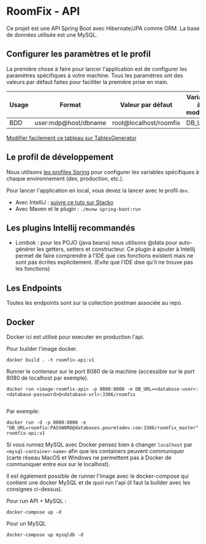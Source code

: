 # RoomFix - API

Ce projet est une API Spring Boot avec Hibernate/JPA comme ORM. 
La base de données utilisée est une MySQL.

## Configurer les paramètres et le profil

La première chose à faire pour lancer l'application est de configurer les paramètres spécifiques à votre machine.
Tous les paramètres ont des valeurs par défaut faites pour faciliter la première prise en main.

| Usage            | Format               | Valeur par défaut      | Variable à modifier    |
|------------------|----------------------|------------------------|------------------------|
| BDD              | user:mdp@host/dbname | root@localhost/roomfix | DB_URL                 |


[Modifier facilement ce tableau sur TablesGenerator](https://www.tablesgenerator.com/markdown_tables)


## Le profil de développement

Nous utilisons [les profiles Spring](https://docs.spring.io/spring-boot/docs/current/reference/html/boot-features-profiles.html)
pour configurer les variables spécifiques à chaque environnement (dev, production, etc.).

Pour lancer l'application en local, vous devez la lancer avec le profil `dev`.

* Avec IntelliJ : [suivre ce tuto sur Stacko](https://stackoverflow.com/a/39775038/7248759)
* Avec Maven et le plugin : `./mvnw spring-boot:run`

## Les plugins Intellij recommandés

- Lombok : pour les POJO (java beans) nous utilisons @data pour auto-générer les getters, setters et constructeur. Ce plugin à ajouter
à Intellij permet de faire comprendre à l'IDE que ces fonctions existent mais ne sont pas écrites explicitement.
(Evite que l'IDE dise qu'il ne trouve pas les fonctions)


## Les Endpoints

Toutes les endpoints sont sur la collection postman associée au repo.


## Docker

Docker ici est utilisé pour executer en production l'api.

Pour builder l'image docker.

```
docker build . -t roomfix-api:v1
```

Runner le conteneur sur le port 8080 de la machine (accessible sur le port 8080 de localhost par exemple).

```
docker run <image-roomfix-api> -p 8080:8000 -e DB_URL=<database-user>:<database-password>@<database-url>:3306/roomfix


```


Par exemple:
```
docker run -d -p 8000:8000 -e "DB_URL=roomfix:PASSWORD@databases.pouretadev.com:3306/roomfix_master" roomfix-api:v1
```

Si vous runnez MySQL avec Docker pensez bien à changer `localhost` par `<mysql-container-name>` afin que les containers peuvent communiquer (carte réseau MacOS et Windows ne permettent pas à Docker de communiquer entre eux sur le localhost).

Il est également possible de runner l'image avec le docker-compose qui contient une docker MySQL et de quoi run l'api (il faut la builder avec les consignes ci-dessus).

Pour run API + MySQL :
```
docker-compose up -d
```

Pour un MySQL
```
docker-compose up mysqldb -d
```










